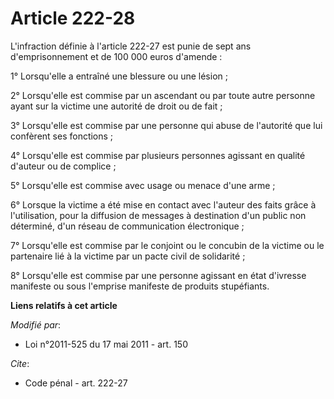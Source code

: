 # Article 222-28

L'infraction définie à l'article 222-27 est punie de sept ans d'emprisonnement et de 100 000 euros d'amende : 

1° Lorsqu'elle a entraîné une blessure ou une lésion ; 

2° Lorsqu'elle est commise par un ascendant ou par toute autre personne ayant sur la victime une autorité de droit ou de
fait ; 

3° Lorsqu'elle est commise par une personne qui abuse de l'autorité que lui confèrent ses fonctions ; 

4° Lorsqu'elle est commise par plusieurs personnes agissant en qualité d'auteur ou de complice ; 

5° Lorsqu'elle est commise avec usage ou menace d'une arme ; 

6° Lorsque la victime a été mise en contact avec l'auteur des faits grâce à l'utilisation, pour la diffusion de messages à
destination d'un public non déterminé, d'un réseau de communication électronique   ; 

7° Lorsqu'elle est commise par le conjoint ou le concubin de la victime ou le partenaire lié à la victime par un pacte civil
de solidarité ; 

8° Lorsqu'elle est commise par une personne agissant en état d'ivresse manifeste ou sous l'emprise manifeste de produits
stupéfiants.

**Liens relatifs à cet article**

_Modifié par_:

  - Loi n°2011-525 du 17 mai 2011 - art. 150

_Cite_:

  - Code pénal - art. 222-27
